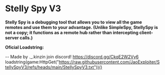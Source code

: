 # Stelly Spy V3 #
**Stelly Spy is a debugging tool that allows you to view all the game remotes and use them to your advantage. (Unlike SimpleSpy, StellySpy is not a copy; it functions as a remote hub rather than intercepting client-server calls.)**


**Oficial Loadstring:**

-- Made by ._.kinzin join discord! https://discord.gg/CkqE2W2Vy6
loadstring(game:HttpGet("https://raw.githubusercontent.com/JaoExploiter/StellySpyV3/refs/heads/main/StellySpyV3.txt"))()
